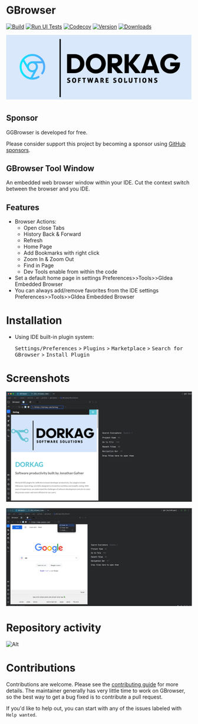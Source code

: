 # GBrowser

[![Build](https://github.com/edgafner/GBrowser/actions/workflows/build.yml/badge.svg?branch=main)](https://github.com/edgafner/GBrowser/actions/workflows/build.yml)
[![Run UI Tests](https://github.com/edgafner/GBrowser/actions/workflows/run-ui-tests.yml/badge.svg?branch=main)](https://github.com/edgafner/GBrowser/actions/workflows/run-ui-tests.yml)
[![Codecov](https://codecov.io/github/edgafner/GBrowser/branch/main/graph/badge.svg?token=FNLVYK2SJY)](https://codecov.io/github/edgafner/GBrowser)
[![Version](https://img.shields.io/jetbrains/plugin/v/14458-gbrowser.svg)](https://plugins.jetbrains.com/plugin/14458-gbrowser)
[![Downloads](https://img.shields.io/jetbrains/plugin/d/14458-gbrowser.svg)](https://plugins.jetbrains.com/plugin/14458-gbrowser)

![GBrowser][file:GBrowser]

## Sponsor

GGBrowser is developed for free.

Please consider support this project by becoming a sponsor using [GitHub sponsors](https://github.com/sponsors/edgafner).

##  GBrowser Tool Window

<!-- Plugin description -->
An embedded web browser window within your IDE. Cut the context switch between the browser and you IDE.

## Features

- Browser Actions:
    - Open close Tabs
    - History Back & Forward
    - Refresh
    - Home Page
    - Add Bookmarks with right click
    - Zoom In & Zoom Out
    - Find in Page
    - Dev Tools enable from within the code
- Set a default home page in settings Preferences>>Tools>>GIdea Embedded Browser
- You can always add/remove favorites from the IDE settings Preferences>>Tools>>GIdea Embedded Browser


# Installation

- Using IDE built-in plugin system:

  <kbd>Settings/Preferences</kbd> >
  <kbd>Plugins</kbd> >
  <kbd>Marketplace</kbd> >
  <kbd>Search for GBrowser</kbd> >
  <kbd>Install Plugin</kbd>

<!-- Plugin description end -->

# Screenshots

![image](.github/dorkag.png)

![image](.github/other_actions.png)

# Repository activity

![Alt](https://repobeats.axiom.co/api/embed/d61494dbc011c5f6769f8fd484094cb2e0b47da6.svg "Repobeats analytics image")

# Contributions

Contributions are welcome. Please see the
[contributing guide](https://github.com/edgafner/GBrowser/blob/main/.github/CONTRIBUTING.md) for more details.
The maintainer generally has very little time to work on GBrowser, so the best way to get a bug fixed is to contribute a pull request.

If you'd like to help out, you can start with any of the issues
labeled with `Help wanted`.

[file:GBrowser]: ./.github/readme/Gbrowser.svg



 
